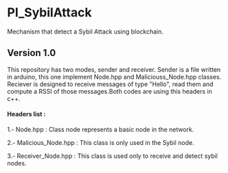 # PI_SybilAttack

Mechanism that detect a Sybil Attack using blockchain.

## Version 1.0

This repository has two modes, sender and receiver. Sender is a file written in
arduino, this one implement Node.hpp and Maliciouss_Node.hpp classes. Reciever is
designed to receive messages of type "Hello", read them and compute a RSSI of those
messages.Both codes are using this headers in c++.

#### Headers list : 


1.-  Node.hpp : Class node represents a basic node in the network.

2.-  Malicious_Node.hpp : This class is only used in the Sybil node.

3.-  Receiver_Node.hpp : This class is used only to receive and detect sybil nodes.

